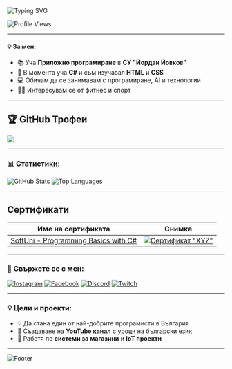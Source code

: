![Typing SVG](https://readme-typing-svg.herokuapp.com?font=Fira+Code&size=35&pause=1000&color=BF40BF&width=435&lines=Здравейте!+👋)

![Profile Views](https://komarev.com/ghpvc/?username=Penk0vXd&color=blue)

---

#### 💡 За мен:
- 📚 Уча **Приложно програмиране** в **СУ "Йордан Йовков"**
- 📖 В момента уча **C#** и съм изучавал **HTML** и **CSS**
- 💻 Обичам да се занимавам с програмиране, AI и технологии
- 🏋️‍♂️ Интересувам се от фитнес и спорт

---

## 🏆 GitHub Трофеи
![](https://github-profile-trophy.vercel.app/?username=Penk0vXd&theme=github_dark_dimmed&no-frame=true&no-bg=false&margin-w=4)

---

### 📊 Статистики:
![GitHub Stats](https://github-readme-stats.vercel.app/api?username=Penk0vXd&show_icons=true&theme=radical)
![Top Languages](https://github-readme-stats.vercel.app/api/top-langs/?username=Penk0vXd&layout=compact&theme=radical)

---
## Сертификати

| Име на сертификата | Снимка |
| ------------------ |:------:|
| [SoftUni - Programming Basics with C#](https://softuni.bg/certificates/details/238528/dca2e5dd) | [![Сертификат "XYZ"](https://softuni.bg//Content/images/certificates/logo-white.svg)](https://softuni.bg/certificates/details/238528/dca2e5dd) |


---

### 📢 Свържете се с мен:
[![Instagram](https://img.shields.io/badge/Instagram-E4405F?style=for-the-badge&logo=instagram&logoColor=white)](https://www.instagram.com/penk0v.888)
[![Facebook](https://img.shields.io/badge/Facebook-1877F2?style=for-the-badge&logo=facebook&logoColor=white)](https://www.facebook.com/profile.php?id=61572909262622)
[![Discord](https://img.shields.io/badge/Discord-7289DA?style=for-the-badge&logo=discord&logoColor=white)](https://discord.gg/454666559378423808)
[![Twitch](https://img.shields.io/badge/Twitch-9146FF?style=for-the-badge&logo=twitch&logoColor=white)](https://www.twitch.tv/penkovxd_19)


---

### 💡 Цели и проекти:
- 💡 Да стана един от най-добрите програмисти в България
- 🚀 Създаване на **YouTube канал** с уроци на български език
- 🌟 Работя по **системи за магазини** и **IoT проекти**

---

![Footer](https://capsule-render.vercel.app/api?type=waving&color=BF40BF&height=100&section=footer)
